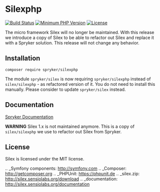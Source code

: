 # Silexphp

[![Build Status](https://travis-ci.org/spryker/silexphp.svg?branch=master)](https://travis-ci.org/spryker/silexphp)
[![Minimum PHP Version](https://img.shields.io/badge/php-%3E%3D%207.2-8892BF.svg)](https://php.net/)
[![License](https://img.shields.io/github/license/spryker/silexphp.svg)](https://github.com/spryker/silexphp/)

The micro framework Silex will no longer be maintained. With this release we introduce a copy of Silex to be able to refactor out Silex and replace it with a Spryker solution. This release will not change any behavior.


## Installation

```
composer require spryker/silexphp
```

The module `spryker/silex` is now requiring `spryker/silexphp` instead of `silex/silexphp` - as refactored version of it. 
You do not need to install this manually. Please consider to update `spryker/silex` instead. 

## Documentation

[Spryker Documentation](https://documentation.spryker.com/)


**WARNING** Silex 1.x is not maintained anymore. This is a copy of `silex/silexphp` we use to refactor out Silex from Spryker.


License
-------

Silex is licensed under the MIT license.

.. _Symfony components: http://symfony.com
.. _Composer:           http://getcomposer.org
.. _PHPUnit:            https://phpunit.de
.. _silex.zip:          http://silex.sensiolabs.org/download
.. _documentation:      http://silex.sensiolabs.org/documentation
